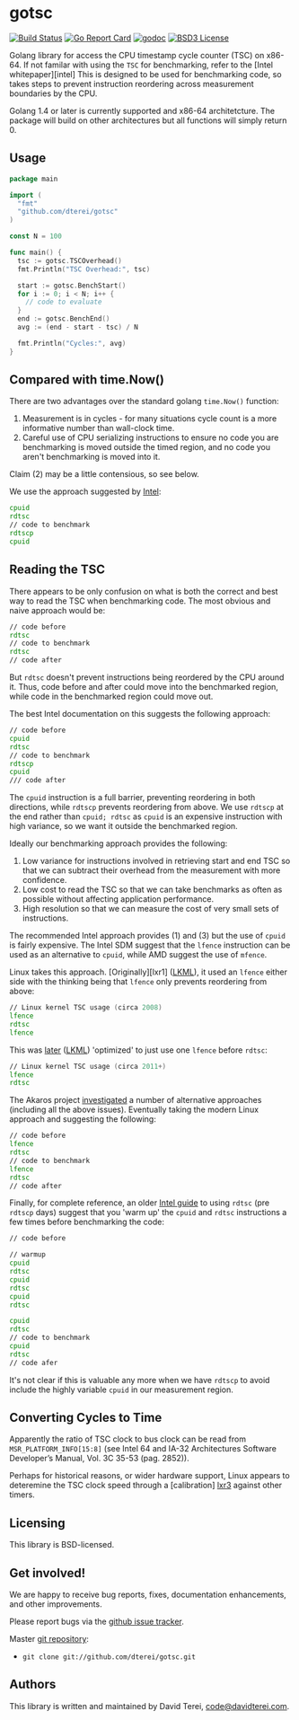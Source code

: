 # gotsc

[![Build Status](https://travis-ci.org/dterei/gotsc.svg)](https://travis-ci.org/dterei/gotsc)
[![Go Report Card](https://goreportcard.com/badge/github.com/dterei/gotsc)](https://goreportcard.com/report/github.com/dterei/gotsc)
[![godoc](https://godoc.org/github.com/dterei/gotsc?status.svg)](http://godoc.org/github.com/dterei/gotsc)
[![BSD3 License](http://img.shields.io/badge/license-BSD3-brightgreen.svg?style=flat)][tl;dr Legal: BSD3]

[tl;dr Legal: BSD3]:
  https://tldrlegal.com/license/bsd-3-clause-license-(revised)
  "BSD3 License"

Golang library for access the CPU timestamp cycle counter (TSC) on x86-64. If
not familar with using the `TSC` for benchmarking, refer to the [Intel
whitepaper][intel] This is designed to be used for benchmarking code, so takes
steps to prevent instruction reordering across measurement boundaries by the
CPU.

Golang 1.4 or later is currently supported and x86-64 architetcture. The
package will build on other architectures but all functions will simply return
0.

## Usage

``` .go
package main

import (
  "fmt"
  "github.com/dterei/gotsc"
)

const N = 100

func main() {
  tsc := gotsc.TSCOverhead()
  fmt.Println("TSC Overhead:", tsc)

  start := gotsc.BenchStart()
  for i := 0; i < N; i++ {
    // code to evaluate
  }
  end := gotsc.BenchEnd()
  avg := (end - start - tsc) / N

  fmt.Println("Cycles:", avg)
}
```

## Compared with time.Now()

There are two advantages over the standard golang `time.Now()` function:

1) Measurement is in cycles - for many situations cycle count is a more
   informative number than wall-clock time.
2) Careful use of CPU serializing instructions to ensure no code you are
   benchmarking is moved outside the timed region, and no code you aren't
   benchmarking is moved into it.

Claim (2) may be a little contensious, so see below.

We use the approach suggested by [Intel][intel1]:

``` .asm
cpuid
rdtsc
// code to benchmark
rdtscp
cpuid
```

## Reading the TSC

There appears to be only confusion on what is both the correct and best way to
read the TSC when benchmarking code. The most obvious and naive approach would
be:

``` .asm
// code before
rdtsc
// code to benchmark
rdtsc
// code after
```

But `rdtsc` doesn't prevent instructions being reordered by the CPU around it.
Thus, code before and after could move into the benchmarked region, while code
in the benchmarked region could move out.

The best Intel documentation on this suggests the following approach:

``` .asm
// code before
cpuid
rdtsc
// code to benchmark
rdtscp
cpuid
/// code after
```

The `cpuid` instruction is a full barrier, preventing reordering in both
directions, while `rdtscp` prevents reordering from above. We use `rdtscp` at
the end rather than `cpuid; rdtsc` as `cpuid` is an expensive instruction with
high variance, so we want it outside the benchmarked region.

Ideally our benchmarking approach provides the following:

1. Low variance for instructions involved in retrieving start and end TSC so
   that we can subtract their overhead from the measurement with more
   confidence.
2. Low cost to read the TSC so that we can take benchmarks as often as possible
   without affecting application performance.
3. High resolution so that we can measure the cost of very small sets of
   instructions.

The recommended Intel approach provides (1) and (3) but the use of `cpuid` is
fairly expensive. The Intel SDM suggest that the `lfence` instruction can be
used as an alternative to `cpuid`, while AMD suggest the use of `mfence`.

Linux takes this approach. [Originally][lxr1] ([LKML][lkml1]), it used an
`lfence` either side with the thinking being that `lfence` only prevents
reordering from above:

``` .asm
// Linux kernel TSC usage (circa 2008)
lfence
rdtsc
lfence
```

This was [later][lxr2] ([LKML][lkml2]) 'optimized' to just use one `lfence`
before `rdtsc`:

``` .asm
// Linux kernel TSC usage (circa 2011+)
lfence
rdtsc
```

The Akaros project [investigated][arakos] a number of alternative approaches
(including all the above issues). Eventually taking the modern Linux approach
and suggesting the following:

``` .asm
// code before
lfence
rdtsc
// code to benchmark
lfence
rdtsc
// code after
```

Finally, for complete reference, an older [Intel guide][intel2] to using
`rdtsc` (pre `rdtscp` days) suggest that you 'warm up' the `cpuid` and `rdtsc`
instructions a few times before benchmarking the code:

``` .asm
// code before

// warmup
cpuid
rdtsc
cpuid
rdtsc
cpuid
rdtsc

cpuid
rdtsc
// code to benchmark
cpuid
rdtsc
// code afer
```

It's not clear if this is valuable any more when we have `rdtscp` to avoid
include the highly variable `cpuid` in our measurement region.

## Converting Cycles to Time

Apparently the ratio of TSC clock to bus clock can be read from
`MSR_PLATFORM_INFO[15:8]` (see Intel 64 and IA-32 Architectures Software
Developer’s Manual, Vol. 3C 35-53 (pag. 2852)).

Perhaps for historical reasons, or wider hardware support, Linux appears to
deteremine the TSC clock speed through a [calibration] [lxr3] against other
timers.

## Licensing

This library is BSD-licensed.

## Get involved!

We are happy to receive bug reports, fixes, documentation enhancements,
and other improvements.

Please report bugs via the
[github issue tracker](http://github.com/dterei/gotsc/issues).

Master [git repository](http://github.com/dterei/gotsc):

* `git clone git://github.com/dterei/gotsc.git`

## Authors

This library is written and maintained by David Terei, <code@davidterei.com>.

[intel1]: http://www.intel.com/content/www/us/en/embedded/training/ia-32-ia-64-benchmark-code-execution-paper.html
[intel2]: https://www.ccsl.carleton.ca/~jamuir/rdtscpm1.pdf
[lrx1]: http://lxr.free-electrons.com/source/include/asm-x86/system.h?v=2.6.25#L403
[lkml1]: https://lkml.org/lkml/2008/1/7/276
[lxr2]: http://lxr.free-electrons.com/source/arch/x86/include/asm/msr.h#L168
[lkml2]: https://lkml.org/lkml/2011/5/10/297
[arakos]: http://akaros.cs.berkeley.edu/lxr/akaros/kern/arch/x86/rdtsc_test.c
[lxr3]: http://lxr.free-electrons.com/source/arch/x86/kernel/tsc.c#L670

